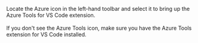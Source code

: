 Locate the Azure icon in the left-hand toolbar and select it to bring up the Azure Tools for VS Code extension.<br>
<br>
If you don't see the Azure Tools icon, make sure you have the Azure Tools extension for VS Code installed.